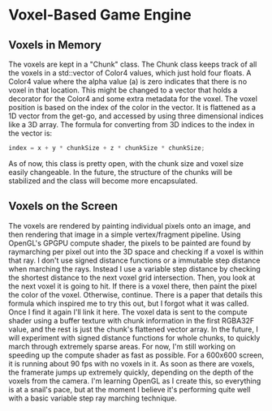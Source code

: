 <h1>Voxel-Based Game Engine</h1>

<h2>Voxels in Memory</h2>

<p>
  The voxels are kept in a "Chunk" class. The Chunk class keeps track of all the voxels in a std::vector of Color4 values, which just hold four floats. 
  A Color4 value where the alpha value (a) is zero indicates that there is no voxel in that location. This might be changed to a vector that holds a decorator for the Color4 and some extra metadata for the voxel. 
  The voxel position is based on the index of the color in the vector. It is flattened as a 1D vector from the get-go, and accessed by using three dimensional indices like a 3D array. 
  The formula for converting from 3D indices to the index in the vector is:
</p>

```c++
index = x + y * chunkSize + z * chunkSize * chunkSize;
```

<p>
  As of now, this class is pretty open, with the chunk size and voxel size easily changeable. In the future, the structure of the chunks will be stabilized and the class will become more encapsulated.
</p>

<h2>Voxels on the Screen</h2>

<p>
  The voxels are rendered by painting individual pixels onto an image, and then rendering that image in a simple vertex/fragment pipeline.
  Using OpenGL's GPGPU compute shader, the pixels to be painted are found by raymarching per pixel out into the 3D space and checking if a voxel is within that ray.
  I don't use signed distance functions or a immutable step distance when marching the rays. Instead I use a variable step distance by checking the shortest distance to the next voxel grid intersection.
  Then, you look at the next voxel it is going to hit. If there is a voxel there, then paint the pixel the color of the voxel. Otherwise, continue.
  There is a paper that details this formula which inspired me to try this out, but I forgot what it was called. Once I find it again I'll link it here. 
  The voxel data is sent to the compute shader using a buffer texture with chunk information in the first RGBA32F value, and the rest is just the chunk's flattened vector array.
  In the future, I will experiment with signed distance functions for whole chunks, to quickly march through extremely sparse areas. 
  For now, I'm still working on speeding up the compute shader as fast as possible. For a 600x600 screen, it is running about 90 fps with no voxels in it.
  As soon as there are voxels, the framerate jumps up extremely quickly, depending on the depth of the voxels from the camera. 
  I'm learning OpenGL as I create this, so everything is at a snail's pace, but at the moment I believe it's performing quite well with a basic variable step ray marching technique.
</p>
